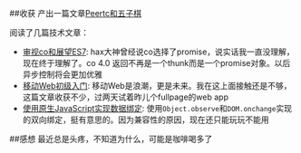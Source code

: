 ##收获
产出一篇文章[Peertc和五子棋](http://lingyu.wang/2014/11/18/peertc-and-fivechess/)

阅读了几篇技术文章：

- [审视co和展望ES7](http://www.html-js.com/article/Forced-grid-programming-topics): hax大神曾经说co选择了promise，说实话我一直没理解，现在终于理解了。co 4.0 返回不再是一个thunk而是一个promise对象。以后异步控制将会更加优雅
- [移动Web初级入门](http://www.html-js.com/article/Learn-together-the-mobile-Web-Web-primary-entry-and-I): 移动Web是浪潮，更是未来。我在这上面接触还是不够，这篇文章收获不少，过两天试着昨儿个fullpage的web app
- [使用原生JavaScript实现数据绑定](http://www.html-js.com/article/A-day-to-learn-JavaScript-using-the-native-JavaScript-data-binding): 使用`Object.observe`和`DOM.onchange`实现的双向绑定，挺有意思的。因为兼容性的原因，现在还只能玩玩不能用

##感想
最近总是头疼，不知道为什么，可能是咖啡喝多了

